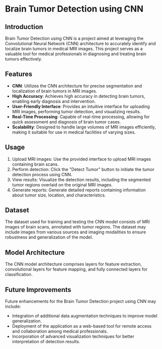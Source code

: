 # Brain Tumor Detection using CNN

## Introduction

Brain Tumor Detection using CNN is a project aimed at leveraging the Convolutional Neural Network (CNN) architecture to accurately identify and localize brain tumors in medical MRI images. This project serves as a valuable tool for medical professionals in diagnosing and treating brain tumors effectively.

## Features

- **CNN**: Utilizes the CNN architecture for precise segmentation and localization of brain tumors in MRI images.
- **High Accuracy**: Achieves high accuracy in detecting brain tumors, enabling early diagnosis and intervention.
- **User-Friendly Interface**: Provides an intuitive interface for uploading MRI images, performing tumor detection, and visualizing results.
- **Real-Time Processing**: Capable of real-time processing, allowing for quick assessment and diagnosis of brain tumor cases.
- **Scalability**: Designed to handle large volumes of MRI images efficiently, making it suitable for use in medical facilities of varying sizes.


## Usage

1. Upload MRI images: Use the provided interface to upload MRI images containing brain scans.
2. Perform detection: Click the "Detect Tumor" button to initiate the tumor detection process using CNN.
3. View results: Visualize the detection results, including the segmented tumor regions overlaid on the original MRI images.
4. Generate reports: Generate detailed reports containing information about tumor size, location, and characteristics.

## Dataset

The dataset used for training and testing the CNN model consists of MRI images of brain scans, annotated with tumor regions. The dataset may include images from various sources and imaging modalities to ensure robustness and generalization of the model.

## Model Architecture

The CNN model architecture comprises layers for feature extraction, convolutional layers for feature mapping, and fully connected layers for classification.

## Future Improvements

Future enhancements for the Brain Tumor Detection project using CNN may include:
- Integration of additional data augmentation techniques to improve model generalization.
- Deployment of the application as a web-based tool for remote access and collaboration among medical professionals.
- Incorporation of advanced visualization techniques for better interpretation of detection results.
